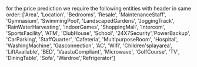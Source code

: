 for the price prediction we require the following entities with header in same order:
           ['Area', 'Location', 'Bedrooms', 'Resale', 'MaintenanceStaff',
'Gymnasium', 'SwimmingPool', 'LandscapedGardens', 'JoggingTrack',
'RainWaterHarvesting', 'IndoorGames', 'ShoppingMall', 'Intercom',
'SportsFacility', 'ATM', 'ClubHouse', 'School', '24X7Security','PowerBackup', 'CarParking', 'StaffQuarter', 'Cafeteria',
'MultipurposeRoom', 'Hospital', 'WashingMachine', 'Gasconnection', 'AC',
'Wifi', 'Children'splayarea', 'LiftAvailable', 'BED', 'VaastuCompliant',
'Microwave', 'GolfCourse', 'TV', 'DiningTable', 'Sofa', 'Wardroe','Refrigerator']
